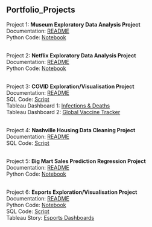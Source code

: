 ## Portfolio_Projects

Project 1: __Museum Exploratory Data Analysis Project__    
Documentation: [README](https://github.com/darrylkr/museum_analysis)  
Python Code: [Notebook](https://github.com/darrylkr/museum_analysis/blob/main/museum_visitor_analysis.ipynb)  
<br>

Project 2: __Netflix Exploratory Data Analysis Project__  
Documentation: [README](https://github.com/darrylkr/netflix_analysis)  
Python Code: [Notebook](https://github.com/darrylkr/netflix_analysis/blob/main/netflix.ipynb)  
<br>

Project 3: __COVID Exploration/Visualisation Project__  
Documentation: [README](COVID_EDA)    
SQL Code: [Script](COVID_EDA/COVID%20-%20Exploration.sql)  
Tableau Dashboard 1: [Infections & Deaths](https://public.tableau.com/views/COVID-19InfectionsandDeaths/COVIDInfectionsDeaths?:language=en-US&:display_count=n&:origin=viz_share_link)  
Tableau Dashboard 2: [Global Vaccine Tracker](https://public.tableau.com/views/COVID-19GlobalVaccineTracker_16783042538840/GlobalVaccineTracker?:language=en-US&:display_count=n&:origin=viz_share_link)  
<br>

Project 4: __Nashville Housing Data Cleaning Project__  
Documentation: [README](Nashville%20Housing)  
SQL Code: [Script](Nashville%20Housing/SQL%20Cleaning%20Script.sql)  
<br>

Project 5: __Big Mart Sales Prediction Regression Project__  
Documentation: [README](Big%20Mart%20Sales%20Prediction)  
Python Code: [Notebook](Big%20Mart%20Sales%20Prediction/BigMart%20Sales.ipynb)    
<br>

Project 6: __Esports Exploration/Visualisation Project__  
Documentation: [README](Esports)   
Python Code: [Notebook](Esports/scraper.ipynb)  
SQL Code: [Script](Esports/SQL%20script.sql)  
Tableau Story: [Esports Dashboards](https://public.tableau.com/views/Esports_16739876336460/Esports?:language=en-US&:display_count=n&:origin=viz_share_link)  
<br>

